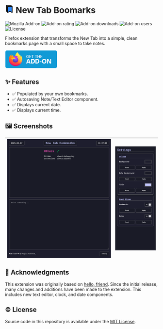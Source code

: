 <h1><img src="src/icons/icon48.png" width="28px" /> New Tab Boomarks</h1>

![Mozilla Add-on](https://img.shields.io/amo/v/newtab-bookmarks@semanticdata)
![Add-on rating](https://img.shields.io/amo/rating/newtab-bookmarks@semanticdata)
![Add-on downloads](https://img.shields.io/amo/dw/newtab-bookmarks@semanticdata)
![Add-on users](https://img.shields.io/amo/users/newtab-bookmarks@semanticdata)
![License](https://img.shields.io/github/license/semanticdata/firefox-new-tab-notes)

Firefox extension that transforms the New Tab into a simple, clean bookmarks page with a small space to take notes.

<a href="https://addons.mozilla.org/en-US/firefox/addon/new-tab-bookmarks/" target="_blank"><img alt="Get the Addon" src="https://raw.githubusercontent.com/semanticdata/text-revealer-firefox-extension/master/firefox.png" /></a>

## ✨ Features

- ✅ Populated by your own bookmarks.
- ✅ Autosaving Note/Text Editor component.
- ✅ Displays current date.
- ✅ Displays current time.

## 🖼️ Screenshots

| ![screenshot](/screenshot.png) | ![screenshot](/screenshot-settings.png) |
| :---: | :---: |

## 💜 Acknowledgments

This extension was originally based on [hello, friend](https://github.com/jaywick/hello-friend). Since the initial release, many changes and additions have been made to the extension. This includes new text editor, clock, and date components.

## © License

Source code in this repository is available under the [MIT License](./LICENSE).
